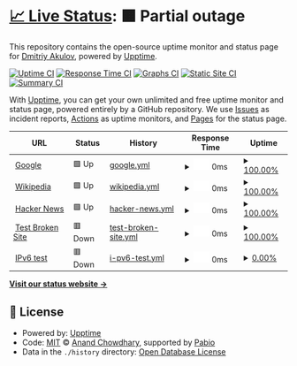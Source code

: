 # [📈 Live Status](https://jimaek.github.io/upptime-gp): <!--live status--> **🟧 Partial outage**

This repository contains the open-source uptime monitor and status page for [Dmitriy Akulov](https://dakulov.com), powered by [Upptime](https://github.com/upptime/upptime).

[![Uptime CI](https://github.com/jimaek/upptime-gp/workflows/Uptime%20CI/badge.svg)](https://github.com/jimaek/upptime-gp/actions?query=workflow%3A%22Uptime+CI%22)
[![Response Time CI](https://github.com/jimaek/upptime-gp/workflows/Response%20Time%20CI/badge.svg)](https://github.com/jimaek/upptime-gp/actions?query=workflow%3A%22Response+Time+CI%22)
[![Graphs CI](https://github.com/jimaek/upptime-gp/workflows/Graphs%20CI/badge.svg)](https://github.com/jimaek/upptime-gp/actions?query=workflow%3A%22Graphs+CI%22)
[![Static Site CI](https://github.com/jimaek/upptime-gp/workflows/Static%20Site%20CI/badge.svg)](https://github.com/jimaek/upptime-gp/actions?query=workflow%3A%22Static+Site+CI%22)
[![Summary CI](https://github.com/jimaek/upptime-gp/workflows/Summary%20CI/badge.svg)](https://github.com/jimaek/upptime-gp/actions?query=workflow%3A%22Summary+CI%22)

With [Upptime](https://upptime.js.org), you can get your own unlimited and free uptime monitor and status page, powered entirely by a GitHub repository. We use [Issues](https://github.com/jimaek/upptime-gp/issues) as incident reports, [Actions](https://github.com/jimaek/upptime-gp/actions) as uptime monitors, and [Pages](https://jimaek.github.io/upptime-gp) for the status page.

<!--start: status pages-->
<!-- This summary is generated by Upptime (https://github.com/upptime/upptime) -->
<!-- Do not edit this manually, your changes will be overwritten -->
<!-- prettier-ignore -->
| URL | Status | History | Response Time | Uptime |
| --- | ------ | ------- | ------------- | ------ |
| <img alt="" src="https://icons.duckduckgo.com/ip3/www.google.com.ico" height="13"> [Google](https://www.google.com) | 🟩 Up | [google.yml](https://github.com/jimaek/upptime-gp/commits/HEAD/history/google.yml) | <details><summary><img alt="Response time graph" src="./graphs/google/response-time-week.png" height="20"> 0ms</summary><br><a href="https://jimaek.github.io/upptime-gp/history/google"><img alt="Response time 102" src="https://img.shields.io/endpoint?url=https%3A%2F%2Fraw.githubusercontent.com%2Fjimaek%2Fupptime-gp%2FHEAD%2Fapi%2Fgoogle%2Fresponse-time.json"></a><br><a href="https://jimaek.github.io/upptime-gp/history/google"><img alt="24-hour response time 0" src="https://img.shields.io/endpoint?url=https%3A%2F%2Fraw.githubusercontent.com%2Fjimaek%2Fupptime-gp%2FHEAD%2Fapi%2Fgoogle%2Fresponse-time-day.json"></a><br><a href="https://jimaek.github.io/upptime-gp/history/google"><img alt="7-day response time 0" src="https://img.shields.io/endpoint?url=https%3A%2F%2Fraw.githubusercontent.com%2Fjimaek%2Fupptime-gp%2FHEAD%2Fapi%2Fgoogle%2Fresponse-time-week.json"></a><br><a href="https://jimaek.github.io/upptime-gp/history/google"><img alt="30-day response time 102" src="https://img.shields.io/endpoint?url=https%3A%2F%2Fraw.githubusercontent.com%2Fjimaek%2Fupptime-gp%2FHEAD%2Fapi%2Fgoogle%2Fresponse-time-month.json"></a><br><a href="https://jimaek.github.io/upptime-gp/history/google"><img alt="1-year response time 102" src="https://img.shields.io/endpoint?url=https%3A%2F%2Fraw.githubusercontent.com%2Fjimaek%2Fupptime-gp%2FHEAD%2Fapi%2Fgoogle%2Fresponse-time-year.json"></a></details> | <details><summary><a href="https://jimaek.github.io/upptime-gp/history/google">100.00%</a></summary><a href="https://jimaek.github.io/upptime-gp/history/google"><img alt="All-time uptime 100.00%" src="https://img.shields.io/endpoint?url=https%3A%2F%2Fraw.githubusercontent.com%2Fjimaek%2Fupptime-gp%2FHEAD%2Fapi%2Fgoogle%2Fuptime.json"></a><br><a href="https://jimaek.github.io/upptime-gp/history/google"><img alt="24-hour uptime 100.00%" src="https://img.shields.io/endpoint?url=https%3A%2F%2Fraw.githubusercontent.com%2Fjimaek%2Fupptime-gp%2FHEAD%2Fapi%2Fgoogle%2Fuptime-day.json"></a><br><a href="https://jimaek.github.io/upptime-gp/history/google"><img alt="7-day uptime 100.00%" src="https://img.shields.io/endpoint?url=https%3A%2F%2Fraw.githubusercontent.com%2Fjimaek%2Fupptime-gp%2FHEAD%2Fapi%2Fgoogle%2Fuptime-week.json"></a><br><a href="https://jimaek.github.io/upptime-gp/history/google"><img alt="30-day uptime 100.00%" src="https://img.shields.io/endpoint?url=https%3A%2F%2Fraw.githubusercontent.com%2Fjimaek%2Fupptime-gp%2FHEAD%2Fapi%2Fgoogle%2Fuptime-month.json"></a><br><a href="https://jimaek.github.io/upptime-gp/history/google"><img alt="1-year uptime 100.00%" src="https://img.shields.io/endpoint?url=https%3A%2F%2Fraw.githubusercontent.com%2Fjimaek%2Fupptime-gp%2FHEAD%2Fapi%2Fgoogle%2Fuptime-year.json"></a></details>
| <img alt="" src="https://icons.duckduckgo.com/ip3/en.wikipedia.org.ico" height="13"> [Wikipedia](https://en.wikipedia.org) | 🟩 Up | [wikipedia.yml](https://github.com/jimaek/upptime-gp/commits/HEAD/history/wikipedia.yml) | <details><summary><img alt="Response time graph" src="./graphs/wikipedia/response-time-week.png" height="20"> 0ms</summary><br><a href="https://jimaek.github.io/upptime-gp/history/wikipedia"><img alt="Response time 375" src="https://img.shields.io/endpoint?url=https%3A%2F%2Fraw.githubusercontent.com%2Fjimaek%2Fupptime-gp%2FHEAD%2Fapi%2Fwikipedia%2Fresponse-time.json"></a><br><a href="https://jimaek.github.io/upptime-gp/history/wikipedia"><img alt="24-hour response time 0" src="https://img.shields.io/endpoint?url=https%3A%2F%2Fraw.githubusercontent.com%2Fjimaek%2Fupptime-gp%2FHEAD%2Fapi%2Fwikipedia%2Fresponse-time-day.json"></a><br><a href="https://jimaek.github.io/upptime-gp/history/wikipedia"><img alt="7-day response time 0" src="https://img.shields.io/endpoint?url=https%3A%2F%2Fraw.githubusercontent.com%2Fjimaek%2Fupptime-gp%2FHEAD%2Fapi%2Fwikipedia%2Fresponse-time-week.json"></a><br><a href="https://jimaek.github.io/upptime-gp/history/wikipedia"><img alt="30-day response time 375" src="https://img.shields.io/endpoint?url=https%3A%2F%2Fraw.githubusercontent.com%2Fjimaek%2Fupptime-gp%2FHEAD%2Fapi%2Fwikipedia%2Fresponse-time-month.json"></a><br><a href="https://jimaek.github.io/upptime-gp/history/wikipedia"><img alt="1-year response time 375" src="https://img.shields.io/endpoint?url=https%3A%2F%2Fraw.githubusercontent.com%2Fjimaek%2Fupptime-gp%2FHEAD%2Fapi%2Fwikipedia%2Fresponse-time-year.json"></a></details> | <details><summary><a href="https://jimaek.github.io/upptime-gp/history/wikipedia">100.00%</a></summary><a href="https://jimaek.github.io/upptime-gp/history/wikipedia"><img alt="All-time uptime 100.00%" src="https://img.shields.io/endpoint?url=https%3A%2F%2Fraw.githubusercontent.com%2Fjimaek%2Fupptime-gp%2FHEAD%2Fapi%2Fwikipedia%2Fuptime.json"></a><br><a href="https://jimaek.github.io/upptime-gp/history/wikipedia"><img alt="24-hour uptime 100.00%" src="https://img.shields.io/endpoint?url=https%3A%2F%2Fraw.githubusercontent.com%2Fjimaek%2Fupptime-gp%2FHEAD%2Fapi%2Fwikipedia%2Fuptime-day.json"></a><br><a href="https://jimaek.github.io/upptime-gp/history/wikipedia"><img alt="7-day uptime 100.00%" src="https://img.shields.io/endpoint?url=https%3A%2F%2Fraw.githubusercontent.com%2Fjimaek%2Fupptime-gp%2FHEAD%2Fapi%2Fwikipedia%2Fuptime-week.json"></a><br><a href="https://jimaek.github.io/upptime-gp/history/wikipedia"><img alt="30-day uptime 100.00%" src="https://img.shields.io/endpoint?url=https%3A%2F%2Fraw.githubusercontent.com%2Fjimaek%2Fupptime-gp%2FHEAD%2Fapi%2Fwikipedia%2Fuptime-month.json"></a><br><a href="https://jimaek.github.io/upptime-gp/history/wikipedia"><img alt="1-year uptime 100.00%" src="https://img.shields.io/endpoint?url=https%3A%2F%2Fraw.githubusercontent.com%2Fjimaek%2Fupptime-gp%2FHEAD%2Fapi%2Fwikipedia%2Fuptime-year.json"></a></details>
| <img alt="" src="https://icons.duckduckgo.com/ip3/news.ycombinator.com.ico" height="13"> [Hacker News](https://news.ycombinator.com) | 🟩 Up | [hacker-news.yml](https://github.com/jimaek/upptime-gp/commits/HEAD/history/hacker-news.yml) | <details><summary><img alt="Response time graph" src="./graphs/hacker-news/response-time-week.png" height="20"> 0ms</summary><br><a href="https://jimaek.github.io/upptime-gp/history/hacker-news"><img alt="Response time 414" src="https://img.shields.io/endpoint?url=https%3A%2F%2Fraw.githubusercontent.com%2Fjimaek%2Fupptime-gp%2FHEAD%2Fapi%2Fhacker-news%2Fresponse-time.json"></a><br><a href="https://jimaek.github.io/upptime-gp/history/hacker-news"><img alt="24-hour response time 0" src="https://img.shields.io/endpoint?url=https%3A%2F%2Fraw.githubusercontent.com%2Fjimaek%2Fupptime-gp%2FHEAD%2Fapi%2Fhacker-news%2Fresponse-time-day.json"></a><br><a href="https://jimaek.github.io/upptime-gp/history/hacker-news"><img alt="7-day response time 0" src="https://img.shields.io/endpoint?url=https%3A%2F%2Fraw.githubusercontent.com%2Fjimaek%2Fupptime-gp%2FHEAD%2Fapi%2Fhacker-news%2Fresponse-time-week.json"></a><br><a href="https://jimaek.github.io/upptime-gp/history/hacker-news"><img alt="30-day response time 414" src="https://img.shields.io/endpoint?url=https%3A%2F%2Fraw.githubusercontent.com%2Fjimaek%2Fupptime-gp%2FHEAD%2Fapi%2Fhacker-news%2Fresponse-time-month.json"></a><br><a href="https://jimaek.github.io/upptime-gp/history/hacker-news"><img alt="1-year response time 414" src="https://img.shields.io/endpoint?url=https%3A%2F%2Fraw.githubusercontent.com%2Fjimaek%2Fupptime-gp%2FHEAD%2Fapi%2Fhacker-news%2Fresponse-time-year.json"></a></details> | <details><summary><a href="https://jimaek.github.io/upptime-gp/history/hacker-news">100.00%</a></summary><a href="https://jimaek.github.io/upptime-gp/history/hacker-news"><img alt="All-time uptime 100.00%" src="https://img.shields.io/endpoint?url=https%3A%2F%2Fraw.githubusercontent.com%2Fjimaek%2Fupptime-gp%2FHEAD%2Fapi%2Fhacker-news%2Fuptime.json"></a><br><a href="https://jimaek.github.io/upptime-gp/history/hacker-news"><img alt="24-hour uptime 100.00%" src="https://img.shields.io/endpoint?url=https%3A%2F%2Fraw.githubusercontent.com%2Fjimaek%2Fupptime-gp%2FHEAD%2Fapi%2Fhacker-news%2Fuptime-day.json"></a><br><a href="https://jimaek.github.io/upptime-gp/history/hacker-news"><img alt="7-day uptime 100.00%" src="https://img.shields.io/endpoint?url=https%3A%2F%2Fraw.githubusercontent.com%2Fjimaek%2Fupptime-gp%2FHEAD%2Fapi%2Fhacker-news%2Fuptime-week.json"></a><br><a href="https://jimaek.github.io/upptime-gp/history/hacker-news"><img alt="30-day uptime 99.84%" src="https://img.shields.io/endpoint?url=https%3A%2F%2Fraw.githubusercontent.com%2Fjimaek%2Fupptime-gp%2FHEAD%2Fapi%2Fhacker-news%2Fuptime-month.json"></a><br><a href="https://jimaek.github.io/upptime-gp/history/hacker-news"><img alt="1-year uptime 99.99%" src="https://img.shields.io/endpoint?url=https%3A%2F%2Fraw.githubusercontent.com%2Fjimaek%2Fupptime-gp%2FHEAD%2Fapi%2Fhacker-news%2Fuptime-year.json"></a></details>
| <img alt="" src="https://icons.duckduckgo.com/ip3/thissitedoesnotexist.koj.co.ico" height="13"> [Test Broken Site](https://thissitedoesnotexist.koj.co) | 🟥 Down | [test-broken-site.yml](https://github.com/jimaek/upptime-gp/commits/HEAD/history/test-broken-site.yml) | <details><summary><img alt="Response time graph" src="./graphs/test-broken-site/response-time-week.png" height="20"> 0ms</summary><br><a href="https://jimaek.github.io/upptime-gp/history/test-broken-site"><img alt="Response time 0" src="https://img.shields.io/endpoint?url=https%3A%2F%2Fraw.githubusercontent.com%2Fjimaek%2Fupptime-gp%2FHEAD%2Fapi%2Ftest-broken-site%2Fresponse-time.json"></a><br><a href="https://jimaek.github.io/upptime-gp/history/test-broken-site"><img alt="24-hour response time 0" src="https://img.shields.io/endpoint?url=https%3A%2F%2Fraw.githubusercontent.com%2Fjimaek%2Fupptime-gp%2FHEAD%2Fapi%2Ftest-broken-site%2Fresponse-time-day.json"></a><br><a href="https://jimaek.github.io/upptime-gp/history/test-broken-site"><img alt="7-day response time 0" src="https://img.shields.io/endpoint?url=https%3A%2F%2Fraw.githubusercontent.com%2Fjimaek%2Fupptime-gp%2FHEAD%2Fapi%2Ftest-broken-site%2Fresponse-time-week.json"></a><br><a href="https://jimaek.github.io/upptime-gp/history/test-broken-site"><img alt="30-day response time 0" src="https://img.shields.io/endpoint?url=https%3A%2F%2Fraw.githubusercontent.com%2Fjimaek%2Fupptime-gp%2FHEAD%2Fapi%2Ftest-broken-site%2Fresponse-time-month.json"></a><br><a href="https://jimaek.github.io/upptime-gp/history/test-broken-site"><img alt="1-year response time 0" src="https://img.shields.io/endpoint?url=https%3A%2F%2Fraw.githubusercontent.com%2Fjimaek%2Fupptime-gp%2FHEAD%2Fapi%2Ftest-broken-site%2Fresponse-time-year.json"></a></details> | <details><summary><a href="https://jimaek.github.io/upptime-gp/history/test-broken-site">100.00%</a></summary><a href="https://jimaek.github.io/upptime-gp/history/test-broken-site"><img alt="All-time uptime 100.00%" src="https://img.shields.io/endpoint?url=https%3A%2F%2Fraw.githubusercontent.com%2Fjimaek%2Fupptime-gp%2FHEAD%2Fapi%2Ftest-broken-site%2Fuptime.json"></a><br><a href="https://jimaek.github.io/upptime-gp/history/test-broken-site"><img alt="24-hour uptime 100.00%" src="https://img.shields.io/endpoint?url=https%3A%2F%2Fraw.githubusercontent.com%2Fjimaek%2Fupptime-gp%2FHEAD%2Fapi%2Ftest-broken-site%2Fuptime-day.json"></a><br><a href="https://jimaek.github.io/upptime-gp/history/test-broken-site"><img alt="7-day uptime 100.00%" src="https://img.shields.io/endpoint?url=https%3A%2F%2Fraw.githubusercontent.com%2Fjimaek%2Fupptime-gp%2FHEAD%2Fapi%2Ftest-broken-site%2Fuptime-week.json"></a><br><a href="https://jimaek.github.io/upptime-gp/history/test-broken-site"><img alt="30-day uptime 100.00%" src="https://img.shields.io/endpoint?url=https%3A%2F%2Fraw.githubusercontent.com%2Fjimaek%2Fupptime-gp%2FHEAD%2Fapi%2Ftest-broken-site%2Fuptime-month.json"></a><br><a href="https://jimaek.github.io/upptime-gp/history/test-broken-site"><img alt="1-year uptime 100.00%" src="https://img.shields.io/endpoint?url=https%3A%2F%2Fraw.githubusercontent.com%2Fjimaek%2Fupptime-gp%2FHEAD%2Fapi%2Ftest-broken-site%2Fuptime-year.json"></a></details>
| <img alt="" src="https://icons.duckduckgo.com/ip3/null.ico" height="13"> [IPv6 test](forwardemail.net) | 🟥 Down | [i-pv6-test.yml](https://github.com/jimaek/upptime-gp/commits/HEAD/history/i-pv6-test.yml) | <details><summary><img alt="Response time graph" src="./graphs/i-pv6-test/response-time-week.png" height="20"> 0ms</summary><br><a href="https://jimaek.github.io/upptime-gp/history/i-pv6-test"><img alt="Response time 144" src="https://img.shields.io/endpoint?url=https%3A%2F%2Fraw.githubusercontent.com%2Fjimaek%2Fupptime-gp%2FHEAD%2Fapi%2Fi-pv6-test%2Fresponse-time.json"></a><br><a href="https://jimaek.github.io/upptime-gp/history/i-pv6-test"><img alt="24-hour response time 0" src="https://img.shields.io/endpoint?url=https%3A%2F%2Fraw.githubusercontent.com%2Fjimaek%2Fupptime-gp%2FHEAD%2Fapi%2Fi-pv6-test%2Fresponse-time-day.json"></a><br><a href="https://jimaek.github.io/upptime-gp/history/i-pv6-test"><img alt="7-day response time 0" src="https://img.shields.io/endpoint?url=https%3A%2F%2Fraw.githubusercontent.com%2Fjimaek%2Fupptime-gp%2FHEAD%2Fapi%2Fi-pv6-test%2Fresponse-time-week.json"></a><br><a href="https://jimaek.github.io/upptime-gp/history/i-pv6-test"><img alt="30-day response time 144" src="https://img.shields.io/endpoint?url=https%3A%2F%2Fraw.githubusercontent.com%2Fjimaek%2Fupptime-gp%2FHEAD%2Fapi%2Fi-pv6-test%2Fresponse-time-month.json"></a><br><a href="https://jimaek.github.io/upptime-gp/history/i-pv6-test"><img alt="1-year response time 144" src="https://img.shields.io/endpoint?url=https%3A%2F%2Fraw.githubusercontent.com%2Fjimaek%2Fupptime-gp%2FHEAD%2Fapi%2Fi-pv6-test%2Fresponse-time-year.json"></a></details> | <details><summary><a href="https://jimaek.github.io/upptime-gp/history/i-pv6-test">0.00%</a></summary><a href="https://jimaek.github.io/upptime-gp/history/i-pv6-test"><img alt="All-time uptime 95.32%" src="https://img.shields.io/endpoint?url=https%3A%2F%2Fraw.githubusercontent.com%2Fjimaek%2Fupptime-gp%2FHEAD%2Fapi%2Fi-pv6-test%2Fuptime.json"></a><br><a href="https://jimaek.github.io/upptime-gp/history/i-pv6-test"><img alt="24-hour uptime 0.00%" src="https://img.shields.io/endpoint?url=https%3A%2F%2Fraw.githubusercontent.com%2Fjimaek%2Fupptime-gp%2FHEAD%2Fapi%2Fi-pv6-test%2Fuptime-day.json"></a><br><a href="https://jimaek.github.io/upptime-gp/history/i-pv6-test"><img alt="7-day uptime 0.00%" src="https://img.shields.io/endpoint?url=https%3A%2F%2Fraw.githubusercontent.com%2Fjimaek%2Fupptime-gp%2FHEAD%2Fapi%2Fi-pv6-test%2Fuptime-week.json"></a><br><a href="https://jimaek.github.io/upptime-gp/history/i-pv6-test"><img alt="30-day uptime 22.05%" src="https://img.shields.io/endpoint?url=https%3A%2F%2Fraw.githubusercontent.com%2Fjimaek%2Fupptime-gp%2FHEAD%2Fapi%2Fi-pv6-test%2Fuptime-month.json"></a><br><a href="https://jimaek.github.io/upptime-gp/history/i-pv6-test"><img alt="1-year uptime 93.50%" src="https://img.shields.io/endpoint?url=https%3A%2F%2Fraw.githubusercontent.com%2Fjimaek%2Fupptime-gp%2FHEAD%2Fapi%2Fi-pv6-test%2Fuptime-year.json"></a></details>

<!--end: status pages-->

[**Visit our status website →**](https://jimaek.github.io/upptime-gp)

## 📄 License

- Powered by: [Upptime](https://github.com/upptime/upptime)
- Code: [MIT](./LICENSE) © [Anand Chowdhary](https://anandchowdhary.com), supported by [Pabio](https://pabio.com)
- Data in the `./history` directory: [Open Database License](https://opendatacommons.org/licenses/odbl/1-0/)
